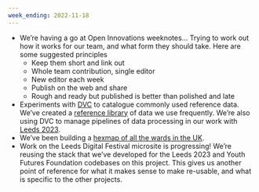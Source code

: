```yaml
---
week_ending: 2022-11-18
---
```


- We’re having a go at Open Innovations weeknotes...
  Trying to work out how it works for our team, and what form they should take. Here are some suggested principles
    - Keep them short and link out
    - Whole team contribution, single editor
    - New editor each week
    - Publish on the web and share
    - Rough and ready but published is better than polished and late
- Experiments with [DVC](https://dvc.org) to catalogue commonly used reference data. We’ve created a [reference library](https://github.com/open-innovations/reference-data) of data we use frequently. We’re also using DVC to manage pipelines of data processing in our work with [Leeds 2023](https://data.leeds2023.co.uk).
- We’ve been building a [hexmap of all the wards in the UK](https://open-innovations.org/projects/hexmaps/builder.html?maps/uk-wards-2022.hexjson&colourscale=Viridis8&borders=false&attribute=Attributes&labels=false).
- Work on the Leeds Digital Festival microsite is progressing! We’re reusing the stack that we’ve developed for the Leeds 2023 and Youth Futures Foundation codebases on this project. This gives us another point of reference for what it makes sense to make re-usable, and what is specific to the other projects.